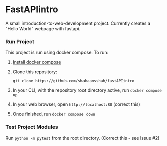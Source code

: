 # FastAPIintro
A small introduction-to-web-development project. Currently creates a "Hello World" webpage with fastapi.

### Run Project
This project is run using docker compose. To run:
1) [Install docker compose](https://docs.docker.com/compose/install/)
2) Clone this repository:

    ```
    git clone https://github.com/shahaansshah/fastAPIintro
    ```

3) In your CLI, with the repository root directory active, run `docker compose up`
4) In your web browser, open `http://localhost:80` (correct this)
5) Once finished, run `docker compose down`

### Test Project Modules
Run `python -m pytest` from the root directory. (Correct this - see Issue #2)
